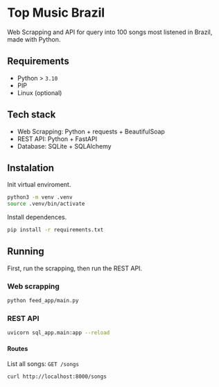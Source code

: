 # Top Music Brazil

Web Scrapping and API for query into 100 songs most listened in Brazil, made with Python.

## Requirements

* Python > `3.10`
* PIP
* Linux (optional)

## Tech stack

* Web Scrapping: Python + requests + BeautifulSoap
* REST API: Python + FastAPI
* Database: SQLite + SQLAlchemy

## Instalation

Init virtual enviroment.

```bash
python3 -m venv .venv
source .venv/bin/activate
```

Install dependences.

```bash
pip install -r requirements.txt
```

## Running

First, run the scrapping, then run the REST API.

### Web scrapping

```bash
python feed_app/main.py
```

### REST API

```bash
uvicorn sql_app.main:app --reload
```

#### Routes

List all songs: `GET /songs`

```
curl http://localhost:8000/songs
```
